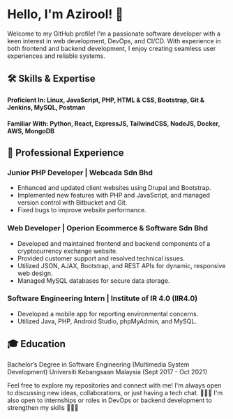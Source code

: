 # Hello, I'm Azirool! 👋

Welcome to my GitHub profile! I'm a passionate software developer with a keen interest in web development, DevOps, and CI/CD. With experience in both frontend and backend development, I enjoy creating seamless user experiences and reliable systems.

## 🛠️ Skills & Expertise

#### Proficient In: Linux, JavaScript, PHP, HTML & CSS, Bootstrap, Git & Jenkins, MySQL, Postman
#### Familiar With: Python, React, ExpressJS, TailwindCSS, NodeJS, Docker, AWS, MongoDB

## 💼 Professional Experience

### Junior PHP Developer | Webcada Sdn Bhd
- Enhanced and updated client websites using Drupal and Bootstrap.
- Implemented new features with PHP and JavaScript, and managed version control with Bitbucket and Git.
- Fixed bugs to improve website performance.

### Web Developer | Operion Ecommerce & Software Sdn Bhd
- Developed and maintained frontend and backend components of a cryptocurrency exchange website.
- Provided customer support and resolved technical issues.
- Utilized JSON, AJAX, Bootstrap, and REST APIs for dynamic, responsive web design.
- Managed MySQL databases for secure data storage.

### Software Engineering Intern | Institute of IR 4.0 (IIR4.0)
- Developed a mobile app for reporting environmental concerns.
- Utilized Java, PHP, Android Studio, phpMyAdmin, and MySQL.

## 🎓 Education
Bachelor’s Degree in Software Engineering (Multimedia System Development) Universiti Kebangsaan Malaysia (Sept 2017 - Oct 2021)

Feel free to explore my repositories and connect with me! I'm always open to discussing new ideas, collaborations, or just having a tech chat. 
🌟🌟🌟 I'm also open to internships or roles in DevOps or backend development to strengthen my skills 🌟🌟🌟
